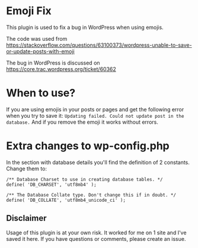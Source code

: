 # Emoji Fix
This plugin is used to fix a bug in WordPress when using emojis.

The code was used from https://stackoverflow.com/questions/63100373/wordpress-unable-to-save-or-update-posts-with-emoji

The bug in WordPress is discussed on https://core.trac.wordpress.org/ticket/60362

# When to use?
If you are using emojis in your posts or pages and get the following error when you try to save it:
`Updating failed. Could not update post in the database.`
And if you remove the emoji it works without errors.

# Extra changes to wp-config.php
In the section with database details you'll find the definition of 2 constants. Change them to:
```
/** Database Charset to use in creating database tables. */
define( 'DB_CHARSET', 'utf8mb4' );

/** The Database Collate type. Don't change this if in doubt. */
define( 'DB_COLLATE', 'utf8mb4_unicode_ci' );
```

## Disclaimer
Usage of this plugin is at your own risk. It worked for me on 1 site and I've saved it here. If you have questions or comments, please create an issue.
